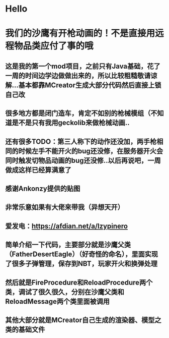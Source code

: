# Hello
# 我们的沙鹰有开枪动画的！不是直接用远程物品类应付了事的哦
## 这是我的第一个mod项目，之前只有Java基础，花了一周的时间边学边做做出来的，所以比较粗糙敬请谅解...基本都靠MCreator生成大部分代码然后直接上锁自己改
## 很多地方都是闭门造车，肯定不如别的枪械模组（不知道是不是只有我用geckolib来做枪械动画..
## 还有很多TODO：第三人称下的动作还没加，两手枪相同的时候左手不能开火的bug还没修，在服务器开火会同时触发切物品动画的bug还没修..以后再说吧，一周做成这样已经算满意了
## 感谢Ankonzy提供的贴图
## 非常乐意如果有大佬来带我（异想天开）
## 爱发电：https://afdian.net/a/lzypinero
## 简单介绍一下代码，主要部分就是沙鹰父类（FatherDesertEagle）（好奇怪的命名），里面实现了很多子弹管理，保存到NBT，玩家开火和换弹处理
## 然后就是FireProcedure和ReloadProcedure两个类，调试了很久很久，分别在沙鹰父类和ReloadMessage两个类里面被调用
## 其他大部分就是MCreator自己生成的渲染器、模型之类的基础文件
